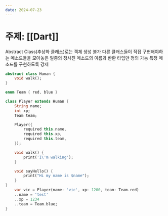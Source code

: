 ```yaml
---
date: 2024-07-23
---
```

# 주제: [[Dart]]
Abstract Class(추상화 클래스)로는 객체 생성 불가
다른 클래스들이 직접 구현해야하는 메소드들을 모아놓은 일종의 청사진
메소드의 이름과 반환 타입만 정의 가능
특정 메소드를 구현하도록 강제
```dart
abstract class Human {
	void walk();
}

enum Team { red, blue }

class Player extends Human {
	String name;
	int xp;
	Team team;

	Player({
		required this.name,
		required this.xp,
		required this.team,
	});

	void walk() {
		print('I\'m walking');
	}

	void sayHello() {
		print("Hi my name is $name");
	}
}
	var vic = Player(name: 'vic', xp: 1200, team: Team.red)
	..name = 'test'
	..xp = 1234
	..team = Team.blue;
}
```